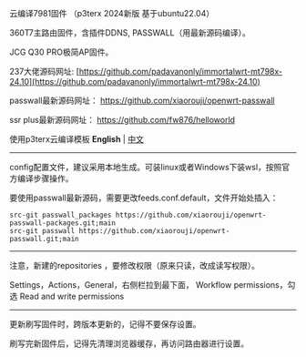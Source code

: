 云编译7981固件
（p3terx 2024新版 基于ubuntu22.04）

360T7主路由固件，含插件DDNS, PASSWALL（用最新源码编译）。

JCG Q30 PRO极简AP固件。


237大佬源码网址:
[https://github.com/padavanonly/immortalwrt-mt798x-24.10](https://github.com/padavanonly/immortalwrt-mt798x-24.10)


passwall最新源码网址：
https://github.com/xiaorouji/openwrt-passwall


ssr plus最新源码网址：
https://github.com/fw876/helloworld


使用p3terx云编译模板
**English** | [中文](https://p3terx.com/archives/build-openwrt-with-github-actions.html)

----------------------------------------------------------------
config配置文件，建议采用本地生成。可装linux或者Windows下装wsl，按照官方编译步骤操作。

要使用passwall最新源码，需要更改feeds.conf.default，文件开始处插入：

```
src-git passwall_packages https://github.com/xiaorouji/openwrt-passwall-packages.git;main
src-git passwall https://github.com/xiaorouji/openwrt-passwall.git;main
```

----------------------------------------------------------------
注意，新建的repositories ，要修改权限（原来只读，改成读写权限）。

Settings，Actions，General，右侧栏拉到最下面，	Workflow permissions，勾选 Read and write permissions

----------------------------------------------------------------
更新刷写固件时，跨版本更新的，记得不要保存设置。

刷写完新固件后，记得先清理浏览器缓存，再访问路由器进行设置。
